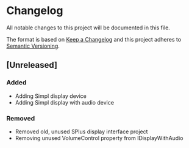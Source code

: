 # Changelog
All notable changes to this project will be documented in this file.

The format is based on [Keep a Changelog](http://keepachangelog.com/en/1.0.0/)
and this project adheres to [Semantic Versioning](http://semver.org/spec/v2.0.0.html).

## [Unreleased]
### Added
 - Adding Simpl display device
 - Adding Simpl display with audio device

### Removed
 - Removed old, unused SPlus display interface project
 - Removing unused VolumeControl property from IDisplayWithAudio
